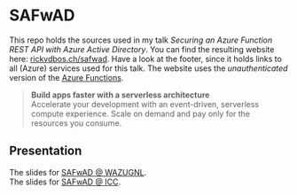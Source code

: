 # SAFwAD

This repo holds the sources used in my talk *Securing an Azure Function REST API with Azure Active Directory*.
You can find the resulting website here: [rickvdbos.ch/safwad](https://safwadstorage.z6.web.core.windows.net/). Have a look at the
footer, since it holds links to all (Azure) services used for this talk. The website uses the *unauthenticated* version of the [Azure Functions](https://azure.microsoft.com/en-us/services/functions/).  

>**Build apps faster with a serverless architecture**  
>Accelerate your development with an event-driven, serverless compute experience. Scale on demand and pay only for the resources you consume.

## Presentation
The slides for [SAFwAD @ WAZUGNL](https://www.slideshare.net/rickvdbosch/securing-an-azure-function-rest-api-with-azure-active-directory).  
The slides for [SAFwAD @ ICC](https://www.slideshare.net/rickvdbosch/safwad-intelligent-cloud-conference).
